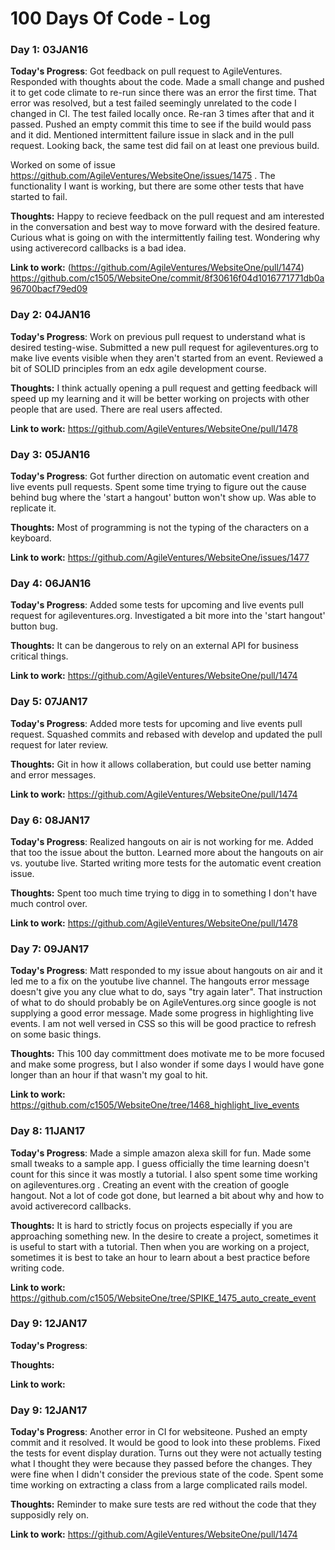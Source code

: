 # 100 Days Of Code - Log

### Day 1: 03JAN16

**Today's Progress**: Got feedback on pull request to AgileVentures.  Responded with thoughts about the code.  Made a small change and pushed it to get code climate to re-run since there was an error the first time.  That error was resolved, but a test failed seemingly unrelated to the code I changed in CI.  The test failed locally once.  Re-ran 3 times after that and it passed.  Pushed an empty commit this time to see if the build would pass and it did.  Mentioned intermittent failure issue in slack and in the pull request.  Looking back, the same test did fail on at least one previous build.

Worked on some of issue https://github.com/AgileVentures/WebsiteOne/issues/1475 .  The functionality I want is working, but there are some other tests that have started to fail. 

**Thoughts:** Happy to recieve feedback on the pull request and am interested in the conversation and best way to move forward with the desired feature.  Curious what is going on with the intermittently failing test.  Wondering why using activerecord callbacks is a bad idea.

**Link to work:** (https://github.com/AgileVentures/WebsiteOne/pull/1474) https://github.com/c1505/WebsiteOne/commit/8f30616f04d1016771771db0a96700bacf79ed09

### Day 2: 04JAN16
**Today's Progress**: Work on previous pull request to understand what is desired testing-wise.  Submitted a new pull request for agileventures.org to make live events visible when they aren't started from an event.  Reviewed a bit of SOLID principles from an edx agile development course.  

**Thoughts:** I think actually opening a pull request and getting feedback will speed up my learning and it will be better working on projects with other people that are used.  There are real users affected.  

**Link to work:** https://github.com/AgileVentures/WebsiteOne/pull/1478 

### Day 3: 05JAN16
**Today's Progress**: Got further direction on automatic event creation and live events pull requests.  Spent some time trying to figure out the cause behind bug where the 'start a hangout' button won't show up.  Was able to replicate it.

**Thoughts:** Most of programming is not the typing of the characters on a keyboard.  

**Link to work:** https://github.com/AgileVentures/WebsiteOne/issues/1477

### Day 4: 06JAN16
**Today's Progress**: Added some tests for upcoming and live events pull request for agileventures.org.  Investigated a bit more into the 'start hangout' button bug.  

**Thoughts:** It can be dangerous to rely on an external API for business critical things.

**Link to work:** https://github.com/AgileVentures/WebsiteOne/pull/1474

### Day 5: 07JAN17
**Today's Progress**: Added more tests for upcoming and live events pull request.  Squashed commits and rebased with develop and updated the pull request for later review.  

**Thoughts:** Git in how it allows collaberation, but could use better naming and error messages.

**Link to work:** https://github.com/AgileVentures/WebsiteOne/pull/1474

### Day 6: 08JAN17
**Today's Progress**: Realized hangouts on air is not working for me.  Added that too the issue about the button.  Learned more about the hangouts on air vs. youtube live.  Started writing more tests for the automatic event creation issue.

**Thoughts:** Spent too much time trying to digg in to something I don't have much control over.

**Link to work:** https://github.com/AgileVentures/WebsiteOne/pull/1478
### Day 7: 09JAN17
**Today's Progress**: Matt responded to my issue about hangouts on air and it led me to a fix on the youtube live channel.  The hangouts error message doesn't give you any clue what to do, says "try again later".  That instruction of what to do should probably be on AgileVentures.org since google is not supplying a good error message.  Made some progress in highlighting live events.  I am not well versed in CSS so this will be good practice to refresh on some basic things.    

**Thoughts:** This 100 day committment does motivate me to be more focused and make some progress, but I also wonder if some days I would have gone longer than an hour if that wasn't my goal to hit.  

**Link to work:** https://github.com/c1505/WebsiteOne/tree/1468_highlight_live_events

### Day 8: 11JAN17
**Today's Progress**: Made a simple amazon alexa skill for fun.  Made some small tweaks to a sample app.  I guess officially the time learning doesn't count for this since it was mostly a tutorial.  I also spent some time working on agileventures.org .  Creating an event with the creation of google hangout.  Not a lot of code got done, but learned a bit about why and how to avoid activerecord callbacks.  

**Thoughts:** It is hard to strictly focus on projects especially if you are approaching something new.  In the desire to create a project, sometimes it is useful to start with a tutorial.  Then when you are working on a project, sometimes it is best to take an hour to learn about a best practice before writing code. 

**Link to work:** https://github.com/c1505/WebsiteOne/tree/SPIKE_1475_auto_create_event

### Day 9: 12JAN17

**Today's Progress**: 

**Thoughts:** 

**Link to work:** 

### Day 9: 12JAN17

**Today's Progress**: Another error in CI for websiteone.  Pushed an empty commit and it resolved.  It would be good to look into these problems.  Fixed the tests for event display duration.  Turns out they were not actually testing what I thought they were because they passed before the changes.  They were fine when I didn't consider the previous state of the code.  Spent some time working on extracting a class from a large complicated rails model.    

**Thoughts:** Reminder to make sure tests are red without the code that they supposidly rely on. 

**Link to work:** https://github.com/AgileVentures/WebsiteOne/pull/1474

